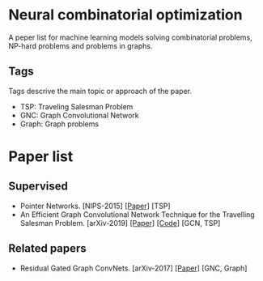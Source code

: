 # Neural combinatorial optimization
A peper list for machine learning models solving combinatorial problems, NP-hard problems and problems in graphs.

## Tags
Tags descrive the main topic or approach of the paper.
* TSP: Traveling Salesman Problem
* GNC: Graph Convolutional Network
* Graph: Graph problems


# Paper list

## Supervised
* Pointer Networks. [NIPS-2015] [[Paper]](https://arxiv.org/pdf/1506.03134.pdf) [TSP]
* An Efficient Graph Convolutional Network Technique for the Travelling Salesman Problem. [arXiv-2019] [[Paper]](https://arxiv.org/pdf/1906.01227.pdf) [[Code]](https://github.com/chaitjo/graph-convnet-tsp) [GCN, TSP]

## Related papers
* Residual Gated Graph ConvNets. [arXiv-2017] [[Paper]](https://arxiv.org/pdf/1711.07553.pdf) [GNC, Graph]
